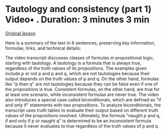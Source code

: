 # Tautology and consistency (part 1) Video• . Duration: 3 minutes 3 min

[Original lesson](https://www.coursera.org/learn/uol-fundamentals-of-computer-science/lecture/L4gxt/tautology-and-consistency-part-1)

Here is a summary of the text in 8 sentences, preserving key information, formulae, links, and technical details:

The video transcript discusses classes of formulas in propositional logic, starting with tautology. A tautology is a formula that is always true, regardless of the truth values of its propositions. The examples given include p or not p and p and q, which are not tautologies because their output depends on the truth values of p and q. On the other hand, formulas like "p then q" are not tautologies because they can be false even if one of the propositions is true. Consistent formulas, on the other hand, are true for at least one scenario, while inconsistent formulas are never true. The video also introduces a special case called biconditionals, which are defined as "if and only if" statements with two propositions. To analyze biconditionals, the transcript uses truth tables to evaluate their output based on different truth values of the propositions involved. Ultimately, the formula "naught p and q, if and only if p or naught q" is determined to be an inconsistent formula because it never evaluates to true regardless of the truth values of p and q.

